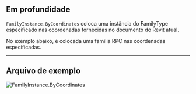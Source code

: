 ## Em profundidade
`FamilyInstance.ByCoordinates` coloca uma instância do FamilyType especificado nas coordenadas fornecidas no documento do Revit atual.

No exemplo abaixo, é colocada uma família RPC nas coordenadas especificadas.

___
## Arquivo de exemplo

![FamilyInstance.ByCoordinates](./Revit.Elements.FamilyInstance.ByCoordinates_img.jpg)
